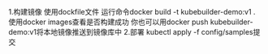 1.构建镜像
使用dockfile文件
运行命令docker build -t kubebuilder-demo:v1 .
使用docker images查看是否构建成功
你也可以用docker push kubebuilder-demo:v1将本地镜像推送到镜像库中
2.部署
kubectl apply -f config/samples提交







